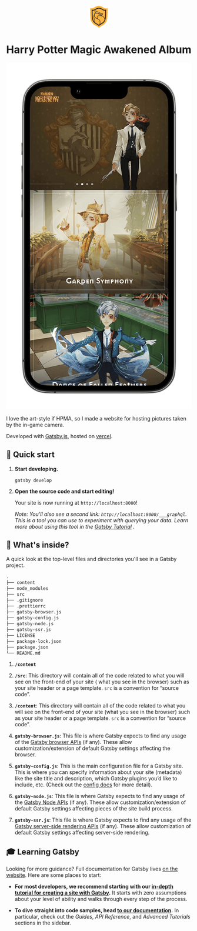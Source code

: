 <p align="center">
  <a href="https://hp.yujinyan.me">
    <img alt="" src="src/images/hufflepuff-pride.svg" width="60" />
  </a>
</p>
<h1 align="center">
  Harry Potter Magic Awakened Album
</h1>

<p align="center">
   <img src="mockup/iPhone.png" alt="iPhone 13 Pro Mockup">
</p>

I love the art-style if HPMA, so I made a website for hosting pictures taken by the in-game camera.

Developed with [Gatsby.js](https://www.gatsbyjs.com), hosted on [vercel](https://vercel.com).

## 🚀 Quick start

1. **Start developing.**

   ```shell
   gatsby develop
   ```

1. **Open the source code and start editing!**

   Your site is now running at `http://localhost:8000`!

   _Note: You'll also see a second link: _`http://localhost:8000/___graphql`_. This is a tool you can use to experiment
   with querying your data. Learn more about using this tool in
   the [Gatsby Tutorial](https://www.gatsbyjs.com/docs/tutorial/part-4/#use-graphiql-to-explore-the-data-layer-and-write-graphql-queries)
   ._

## 🧐 What's inside?

A quick look at the top-level files and directories you'll see in a Gatsby project.

    .
    ├── content
    ├── node_modules
    ├── src
    ├── .gitignore
    ├── .prettierrc
    ├── gatsby-browser.js
    ├── gatsby-config.js
    ├── gatsby-node.js
    ├── gatsby-ssr.js
    ├── LICENSE
    ├── package-lock.json
    ├── package.json
    └── README.md

1. **`/content`**

3. **`/src`**: This directory will contain all of the code related to what you will see on the front-end of your site (
   what you see in the browser) such as your site header or a page template. `src` is a convention for “source code”.
4. **`/content`**: This directory will contain all of the code related to what you will see on the front-end of your
   site (what you see in the browser) such as your site header or a page template. `src` is a convention for “source
   code”.

5. **`gatsby-browser.js`**: This file is where Gatsby expects to find any usage of
   the [Gatsby browser APIs](https://www.gatsbyjs.com/docs/reference/config-files/gatsby-browser/) (if any). These allow
   customization/extension of default Gatsby settings affecting the browser.

6. **`gatsby-config.js`**: This is the main configuration file for a Gatsby site. This is where you can specify
   information about your site (metadata) like the site title and description, which Gatsby plugins you’d like to
   include, etc. (Check out the [config docs](https://www.gatsbyjs.com/docs/reference/config-files/gatsby-config/) for
   more detail).

7. **`gatsby-node.js`**: This file is where Gatsby expects to find any usage of
   the [Gatsby Node APIs](https://www.gatsbyjs.com/docs/reference/config-files/gatsby-node/) (if any). These allow
   customization/extension of default Gatsby settings affecting pieces of the site build process.

8. **`gatsby-ssr.js`**: This file is where Gatsby expects to find any usage of
   the [Gatsby server-side rendering APIs](https://www.gatsbyjs.com/docs/reference/config-files/gatsby-ssr/) (if any).
   These allow customization of default Gatsby settings affecting server-side rendering.

## 🎓 Learning Gatsby

Looking for more guidance? Full documentation for Gatsby lives [on the website](https://www.gatsbyjs.com/). Here are
some places to start:

- **For most developers, we recommend starting with
  our [in-depth tutorial for creating a site with Gatsby](https://www.gatsbyjs.com/tutorial/).** It starts with zero
  assumptions about your level of ability and walks through every step of the process.

- **To dive straight into code samples, head [to our documentation](https://www.gatsbyjs.com/docs/).** In particular,
  check out the _Guides_, _API Reference_, and _Advanced Tutorials_ sections in the sidebar.
